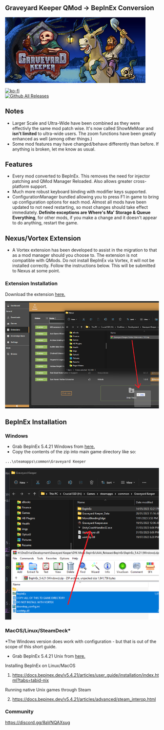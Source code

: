 ## Graveyard Keeper QMod -> BepInEx Conversion

![Game Logo](header.jpg)<br>

[![ko-fi](https://ko-fi.com/img/githubbutton_sm.svg)](https://ko-fi.com/F2F2DI3WA)<br>
[![Github All Releases](https://img.shields.io/github/downloads/p1xel8ted/GYK-Mods-BepInEx/total.svg)](https://github.com/p1xel8ted/GYK-Mods-BepInEx/releases)

## Notes

- Larger Scale and Ultra-Wide have been combined as they were effectivly the same mod patch wise. It's now called ShowMeMoar and **isn't limited** to ultra-wide users. The zoom functions have been greatly enhanced as well (among other things.)
- Some mod features may have changed/behave differently than before. If anything is broken, let me know as usual.

## Features

- Every mod converted to BepInEx. This removes the need for injector patching and QMod Manager Reloaded. Also allows greater cross-platform support.
- Much more robust keyboard binding with modifier keys supported.
- ConfigurationManager bundled allowing you to press F1 in game to bring up configuration options for each mod. Almost all mods have been updated to not need restarting, so most changes should take effect immediately. **Definite exceptions are Where's Ma' Storage & Queue Everything**, for other mods, if you make a change and it doesn't appear to do anything, restart the game.

## Nexus/Vortex Extension

- A Vortex extension has been developed to assist in the migration to that as a mod manager should you choose to. The extension is not compatible with QMods. Do not install BepInEx via Vortex, it will not be installed correctly. Follow the instructions below. This will be submitted to Nexus at some point.

### Extension Installation

Download the extension [here.](https://github.com/p1xel8ted/GYK-Mods-BepInEx/raw/master/AAA_Releases/Nexus/Graveyard%20Keeper%20Vortex%20Extension%20v1.0.0.zip)

![Game Logo](vortex.png)<br>

## BepInEx Installation

### Windows

- Grab BepInEx 5.4.21 Windows from [here.](https://github.com/p1xel8ted/GYK-Mods-BepInEx/raw/master/AAA_Releases/BepInEx/BepInEx_5.4.21%20(Windows).zip)
- Copy the contents of the zip into main game directory like so:

`...\steamapps\common\Graveyard Keeper`

![Install Image](install.png)<br>

### MacOS/Linux/SteamDeck*

*The Windows version does work with configuration - but that is out of the scope of this short guide.

- Grab BepInEx 5.4.21 Unix from [here.](https://github.com/p1xel8ted/GYK-Mods-BepInEx/raw/master/AAA_Releases/BepInEx/BepInEx_5.4.21%20(NativeUnix).zip)

Installing BepInEx on Linux/MacOS

1. https://docs.bepinex.dev/v5.4.21/articles/user_guide/installation/index.html?tabs=tabid-nix

Running native Unix games through Steam

2. https://docs.bepinex.dev/v5.4.21/articles/advanced/steam_interop.html

### Community

https://discord.gg/8aVNQAXsug

